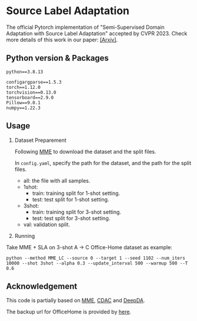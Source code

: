 # Source Label Adaptation
The official Pytorch implementation of "Semi-Supervised Domain Adaptation with Source Label Adaptation" accepted by CVPR 2023. Check more details of this work in our paper: [[Arxiv]](https://arxiv.org/abs/2302.02335).

## Python version & Packages

`python==3.8.13`

```
configargparse==1.5.3
torch==1.12.0
torchvision==0.13.0
tensorboard==2.9.0
Pillow==9.0.1
numpy==1.22.3
```

## Usage

1. Dataset Preparement
    
    Following [MME](https://github.com/VisionLearningGroup/SSDA_MME) to download the dataset and the split files.

    In `config.yaml`, specify the path for the dataset, and the path for the split files.
    - all: the file with all samples.
    - 1shot:
        - train: training split for 1-shot setting.
        - test: test split for 1-shot setting.
    - 3shot:
        - train: training split for 3-shot setting.
        - test: test split for 3-shot setting.
    - val: validation split.

2. Running

Take MME + SLA on 3-shot A -> C Office-Home dataset as example:

```
python --method MME_LC --source 0 --target 1 --seed 1102 --num_iters 10000 --shot 3shot --alpha 0.3 --update_interval 500 --warmup 500 --T 0.6
```

## Acknowledgement

This code is partially based on [MME](https://github.com/VisionLearningGroup/SSDA_MME), [CDAC](https://github.com/lijichang/CVPR2021-SSDA) and [DeepDA](https://github.com/jindongwang/transferlearning/tree/master/code/DeepDA).

The backup url for OfficeHome is provided by [here](https://github.com/jindongwang/transferlearning/blob/master/data/dataset.md#office-home).
